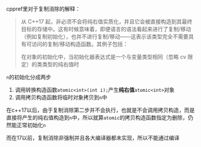 cppref里对于复制消除的解释：
> 从 C++17 起，非必须不会将纯右值实质化，并且它会被直接构造到其最终目标的存储中。这有时候意味着，即便语言的语法看起来进行了复制/移动（例如复制初始化），也并不进行复制/移动——这表示该类型完全不需要具有可访问的复制/移动构造函数。其例子包括：
> 
> 在对象的初始化中，当初始化器表达式是一个与变量类型相同（忽略 cv 限定）的类类型的纯右值时

`n`的初始化分成两步

1. 调用转换构造函数`atomic<int>(int i);`产生**纯右值**`atomic<int>`对象
2. 调用拷贝构造函数将临时对象拷贝到`n`中

在c++17以后，由于复制消除第二步并不会执行，也就是不会调用拷贝构造，而是直接将产生的纯右值构造到`n`中，所以就算`atomic`的拷贝构造函数指定为删除，仍然能正常初始化`n`

而在17以前，复制消除非强制并且各大编译器都未实现，所以不能通过编译